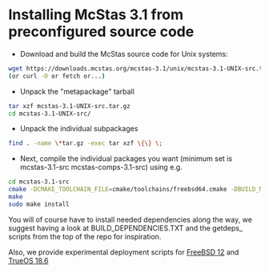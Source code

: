 # Installing McStas 3.1 from preconfigured source code

* Download and build the McStas source code for Unix systems:
```bash
wget https://downloads.mcstas.org/mcstas-3.1/unix/mcstas-3.1-UNIX-src.tar.gz
(or curl -O or fetch or...)
```
* Unpack the "metapackage" tarball
```bash
tar xzf mcstas-3.1-UNIX-src.tar.gz
cd mcstas-3.1-UNIX-src/
```
* Unpack the individual subpackages
```bash
find . -name \*tar.gz -exec tar xzf \{\} \;
```
* Next, compile the individual packages you want (minimum set is mcstas-3.1-src mcstas-comps-3.1-src) using e.g.
```bash
cd mcstas-3.1-src
cmake -DCMAKE_TOOLCHAIN_FILE=cmake/toolchains/freebsd64.cmake -DBUILD_MCSTAS=1
make
sudo make install
```

You will of course have to install needed dependencies along the way, we suggest having a look at BUILD_DEPENDENCIES.TXT and the getdeps_ scripts from the top of the repo for inspiration.

Also, we provide experimental deployment scripts for [FreeBSD 12](fetch_install_mcstas-3.1-freebsd.sh) and [TrueOS 18.6](fetch_install_mcstas-3.1-trueos.sh)
